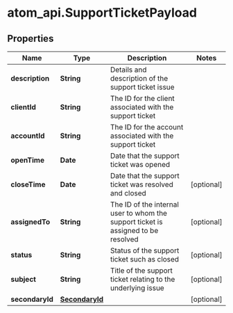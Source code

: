 # atom_api.SupportTicketPayload

## Properties
Name | Type | Description | Notes
------------ | ------------- | ------------- | -------------
**description** | **String** | Details and description of the support ticket issue | 
**clientId** | **String** | The ID for the client associated with the support ticket | 
**accountId** | **String** | The ID for the account associated with the support ticket | 
**openTime** | **Date** | Date that the support ticket was opened | 
**closeTime** | **Date** | Date that the support ticket was resolved and closed | [optional] 
**assignedTo** | **String** | The ID of the internal user to whom the support ticket is assigned to be resolved | [optional] 
**status** | **String** | Status of the support ticket such as closed | [optional] 
**subject** | **String** | Title of the support ticket relating to the underlying issue | [optional] 
**secondaryId** | [**SecondaryId**](SecondaryId.md) |  | [optional] 


